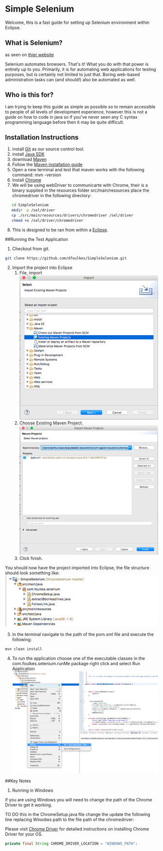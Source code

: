 # Simple Selenium
Welcome, this is a fast guide for setting up Selenium environment within Eclipse. 


## What is Selenium?
as seen on [thier website](http://www.seleniumhq.org)

Selenium automates browsers. That's it! What you do with that power is entirely up to you. Primarily, it is for automating web applications for testing purposes, but is certainly not limited to just that. Boring web-based administration tasks can (and should!) also be automated as well.

## Who is this for?

I am trying to keep this guide as simple as possible so to remain accessible to people of all levels of development experience, however this is not a guide on how to code in java so if you've never seen any C syntax programming language before then it may be quite difficult. 

## Installation Instructions

1. install [Git](https://git-scm.com) as our source control tool.
2. install [Java SDK](http://www.oracle.com/technetwork/java/javase/downloads/java-archive-downloads-javase6-419409.html)
3. download [Maven](https://maven.apache.org/download.cgi)
4. Follow the [Maven installation guide](https://maven.apache.org/install.html)
5. Open a new terminal and test that maven works with the following command: mvn -version
6. Install [Chrome](https://www.mozilla.org/en-GB/firefox/new/)
7. We will be using webDriver to communicarte with Chrome, their is a binary supplied in the resources folder src/main/resources place the chromedriver in the following directory: 
```bash
   cd SimpleSelenium
   mkdir -p /sel/driver
   cp ./src/main/resources/drivers/chromedriver /sel/driver
   chmod +x /sel/driver/chromedriver
```
8. This is designed to be ran from within a [Eclipse](https://eclipse.org/downloads/). 

##Running the Test Application

1. Checkout from git.

```bash
git clone https://github.com/dfoulkes/SimpleSelenium.git
```

2. Import the project into Eclipse
    1. File, import
      ![alt text](https://raw.githubusercontent.com/dfoulkes/SimpleSelenium/master/src/main/resources/images/eclipse_maven_import.png "importing into eclipse image")
    2. Choose Existing Maven Project.
      ![alt text](https://raw.githubusercontent.com/dfoulkes/SimpleSelenium/master/src/main/resources/images/select_git_repo.png "selecting repo image")
    3. Click finish.
      
You should now have the project imported into Eclipse, the file structure should look something like:
![alt text](https://raw.githubusercontent.com/dfoulkes/SimpleSelenium/master/src/main/resources/images/file_structure.png "Eclipse File Structure image")   

3. In the terminal navigate to the path of the pom.xml file and execute the following:
```bash
mvn clean install
```

4. To run the application choose one of the executable classes in the com.foulkes.selenium.runMe package right click and select Run Application
![alt text](https://raw.githubusercontent.com/dfoulkes/SimpleSelenium/master/src/main/resources/images/run_in_eclipse.png "Eclipse File Structure image")   



##Key Notes

1. Running in Windows

if you are using Windows you will need to change the path of the Chrome Driver to get it working.

TO DO this in the ChromeSetup.java file change the update the following line replacing Winodws path to the file path of the chromedriver:

Please visit [Chrome Driver](https://github.com/SeleniumHQ/selenium/wiki/ChromeDriver) for detailed instructions on installing Chrome Driver for your OS.

```java
private final String CHROME_DRIVER_LOCATION = "WINDOWS_PATH";
```


